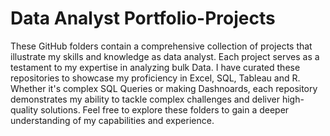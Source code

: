# Data Analyst Portfolio-Projects
These GitHub folders contain a comprehensive collection of projects that illustrate my skills and knowledge as data analyst. Each project serves as a testament to my expertise in analyzing bulk Data. I have curated these repositories to showcase my proficiency in Excel, SQL, Tableau and R. Whether it's complex SQL Queries or making Dashnoards, each repository demonstrates my ability to tackle complex challenges and deliver high-quality solutions. Feel free to explore these folders to gain a deeper understanding of my capabilities and experience.

